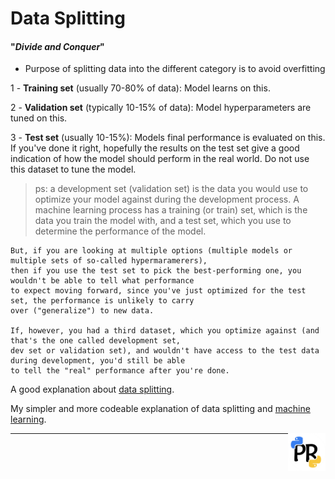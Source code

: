 # Data Splitting
#### "_Divide and Conquer_"

- Purpose of splitting data into the different category is to avoid overfitting

1 - **Training set** (usually 70-80% of data): Model learns on this.

2 - **Validation set** (typically 10-15% of data): Model hyperparameters are tuned on this.

3 - **Test set** (usually 10-15%): Models final performance is evaluated on this. If you've done it right, hopefully the results on the test set give a good indication of how the model should perform in the real world. Do not use this dataset to tune the model.


> ps: a development set (validation set) is the data you would use to optimize your model against during the development process. A machine learning process has a training (or train) set, which is the data you train the model with, and a test set, which you use to determine the performance of the model.

    But, if you are looking at multiple options (multiple models or multiple sets of so-called hypermaramerers),
    then if you use the test set to pick the best-performing one, you wouldn't be able to tell what performance 
    to expect moving forward, since you've just optimized for the test set, the performance is unlikely to carry
    over ("generalize") to new data.

    If, however, you had a third dataset, which you optimize against (and that's the one called development set, 
    dev set or validation set), and wouldn't have access to the test data during development, you'd still be able
    to tell the "real" performance after you're done.
    
 A good explanation about [data splitting](https://towardsdatascience.com/data-splitting-technique-to-fit-any-machine-learning-model-c0d7f3f1c790).
 
 My simpler and more codeable explanation of data splitting and [machine learning](https://github.com/pauloreis-ds/Paulo-Reis-Data-Science/tree/master/3%20-%20Data%20Analysis%20(Machine%20Learning)).
    
   

[<img align="right" width="60" height="60" src="https://github.com/pauloreis-ds/Paulo-Reis-Data-Science/blob/master/Paulo%20Reis/Pauloreis01.png">](https://github.com/pauloreis-ds)

---
